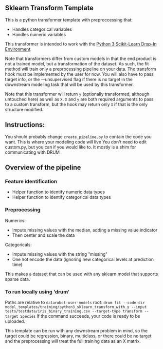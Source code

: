 ## Sklearn Transform Template

This is a python transformer template with preproccessing that:
- Handles categorical variables
- Handles numeric variables

This transformer is intended to work with the [Python 3 Scikit-Learn Drop-In Environment](../../../public_dropin_environments/python3_sklearn/).

Note that transformers differ from custom models in that the end product is not a trained model, but a transformation of the dataset.
As such, the fit method will train only a preprocessing pipeline on your data. The transform hook must be implemented by the user for now.
You will also have to pass target info, or the --unsupervised flag if there is no target in the downstream modeling task that will be used by
this transformer.

Note that this transformer will return `y` (optionally transformed, although untouched here) as well as `X`. `X` and `y` are both required arguments 
to pass to a custom transform, but the hook may return only `X` if that is the only structure modified.

## Instructions:
You should probably change `create_pipeline.py` to contain the code you want. This is where your modeling code will live
You don't need to edit custom.py, but you can if you would like to. It mostly is a shim for communicating with DRUM

## Overview of the pipeline

### Feature identification
- Helper function to identify numeric data types
- Helper function to identify categorical data types

### Preprocessing
Numerics:
- Impute missing values with the median, adding a missing value indicator
- Then center and scale the data

Categoricals:
- Impute missing values with the string "missing"
- One hot encode the data (ignoring new categorical levels at prediction time)

This makes a dataset that can be used with any sklearn model that supports sparse data.

### To run locally using 'drum'
Paths are relative to `datarobot-user-models` root:
`drum fit --code-dir model_templates/training/python3_sklearn_transform_with_y --input tests/testdata/iris_binary_training.csv --target-type transform --target Species`
If the command succeeds, your code is ready to be uploaded. 

This template can be run with any downstream problem in mind, so the target could be regression, binary, multiclass, or 
there could be no target and the preprocessing will treat the full training data as an X matrix.
